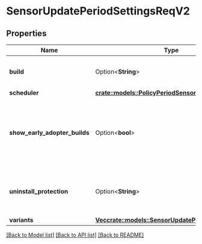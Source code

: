 # SensorUpdatePeriodSettingsReqV2

## Properties

Name | Type | Description | Notes
------------ | ------------- | ------------- | -------------
**build** | Option<**String**> | The target build to apply to the policy | [optional]
**scheduler** | [**crate::models::PolicyPeriodSensorUpdateScheduler**](policy.SensorUpdateScheduler.md) |  | 
**show_early_adopter_builds** | Option<**bool**> | If true, early adopter builds will be visible on the sensor update policy page | [optional]
**uninstall_protection** | Option<**String**> | The uninstall protection state to apply to the policy | [optional]
**variants** | [**Vec<crate::models::SensorUpdatePeriodBuildReqV1>**](sensor_update.BuildReqV1.md) |  | 

[[Back to Model list]](../README.md#documentation-for-models) [[Back to API list]](../README.md#documentation-for-api-endpoints) [[Back to README]](../README.md)



